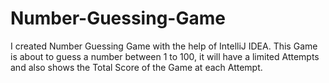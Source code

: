 # Number-Guessing-Game
I created Number Guessing Game with the help of IntelliJ IDEA. This Game is about to guess a number between 1 to 100, it will have a limited Attempts and also shows the Total Score of the Game at each Attempt.
